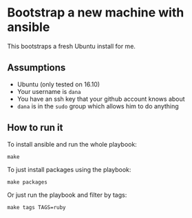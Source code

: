 # Bootstrap a new machine with ansible

This bootstraps a fresh Ubuntu install for me.

## Assumptions

- Ubuntu (only tested on 16.10)
- Your username is `dana`
- You have an ssh key that your github account knows about
- `dana` is in the `sudo` group which allows him to do anything

## How to run it

To install ansible and run the whole playbook:

`make`

To just install packages using the playbook:

`make packages`

Or just run the playbook and filter by tags:

`make tags TAGS=ruby`
